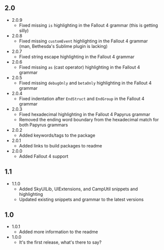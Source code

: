 ## 2.0
- 2.0.9
	* Fixed missing `is` highlighting in the Fallout 4 grammar (this is getting silly)
- 2.0.8
	* Fixed missing `customEvent` highlighting in the Fallout 4 grammar (man, Bethesda's Sublime plugin is lacking)
- 2.0.7
	* Fixed string escape highlighting in the Fallout 4 grammar
- 2.0.6
	* Fixed missing `as` (cast operator) highlighting in the Fallout 4 grammar
- 2.0.5
	* Fixed missing `debugOnly` and `betaOnly` highlighting in the Fallout 4 grammar
- 2.0.4
	* Fixed indentation after `EndStruct` and `EndGroup` in the Fallout 4 grammar
- 2.0.3
	* Fixed hexadecimal highlighting in the Fallout 4 Papyrus grammar
	* Removed the ending word boundary from the hexadecimal match for both Papyrus grammars
- 2.0.2
	* Added keywords/tags to the package
- 2.0.1
	* Added links to build packages to readme
- 2.0.0
	* Added Fallout 4 support

## 1.1
- 1.1.0
	* Added SkyUILib, UIExtensions, and CampUtil snippets and highlighting
	* Updated existing snippets and grammar to the latest versions

## 1.0
- 1.0.1
	* Added more information to the readme
- 1.0.0
	* It's the first release, what's there to say?
